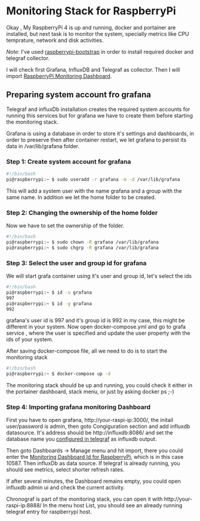 # Monitoring Stack for RaspberryPi

Okay , My RaspberryPi 4 is up and running, docker and portainer are installed, but next task is to monitor the system, specially metrics like CPU temprature, network and disk activities.

*Note*: I've used [raspberrypi-bootstrap](https://github.com/simorgh1/terraform) in order to install required docker and telegraf collector.

I will check first Grafana, InfluxDB and Telegraf as collector. Then I will import [RaspberryPi Monitoring Dashboard](https://grafana.com/grafana/dashboards/10578).

## Preparing system account fro grafana

Telegraf and influxDb installation creates the required system accounts for running this services but for grafana we have to create them before starting the monitoring stack.

Grafana is using a database in order to store it's settings and dashboards, in order to preserve then after container restart, we let grafana to persist its data in /var/lib/grafana folder.

### Step 1: Create system account for grafana

```bash
#!/bin/bash
pi@raspberrypi:~ $ sudo useradd -r grafana -m -d /var/lib/grafana
```

This will add a system user with the name grafana and a group with the same name. In addition we let the home folder to be created. 

### Step 2: Changing the ownership of the home folder

Now we have to set the ownership of the folder.

```bash
#!/bin/bash
pi@raspberrypi:~ $ sudo chown -R grafana /var/lib/grafana
pi@raspberrypi:~ $ sudo chgrp -R grafana /var/lib/grafana
```

### Step 3: Select the user and group id for grafana

We will start grafa container using it's user and group id, let's select the ids

```bash
#!/bin/bash
pi@raspberrypi:~ $ id -u grafana
997
pi@raspberrypi:~ $ id -g grafana
992
```

grafana's user id is 997 and it's group id is 992 in my case, this might be different in your system. Now open docker-compose.yml and go to grafa service , where the user is specified and update the user property with the ids of your system.

After saving docker-compose file, all we need to do is to start the monitoring stack

```bash
#!/bin/bash
pi@raspberrypi:~ $ docker-compose up -d
```

The monitoring stack should be up and running, you could check it either in the portainer dashboard, stack menu, or just by asking docker ps ;-)

### Step 4: Importing grafana monitoring Dashboard

First you have to open grafana, http://your-raspi-ip:3000/, the initail user/password is admin, then goto Congiguration section and add influxdb datasource. It's address should be http://influxdb:8086/ and set the database name you [configured in telegraf](https://docs.influxdata.com/telegraf/v1.13/administration/configuration/) as influxdb output.

Then goto Dashboards -> Manage menu and hit import, there you could enter the [Monitoring Dashboard Id for RaspberryPi](https://grafana.com/grafana/dashboards/10578), which is in this case 10587. Then influxDb as data source. If telegraf is already running, you should see metrics, select shorter refresh rates.

If after several minutes, the Dashboard remains empty, you could open influxdb admin ui and check the current activity.

Chronograf is part of the monitoring stack, you can open it with http://your-raspi-ip:8888/
In the menu host List, you should see an already running telegraf entry for raspberrypi host.
